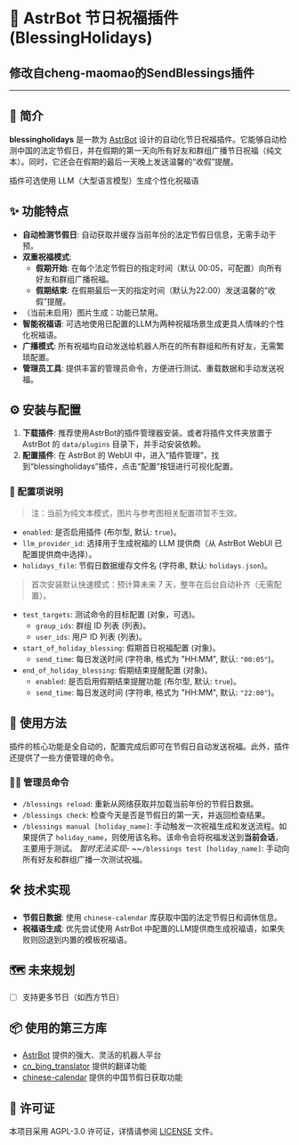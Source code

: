# 🤖 AstrBot 节日祝福插件 (BlessingHolidays)

## 修改自cheng-maomao的SendBlessings插件

---

## 📖 简介

**blessingholidays** 是一款为 [AstrBot](https://github.com/AstrBotDevs/AstrBot) 设计的自动化节日祝福插件。它能够自动检测中国的法定节假日，并在假期的第一天向所有好友和群组广播节日祝福（纯文本）。同时，它还会在假期的最后一天晚上发送温馨的“收假”提醒。

插件可选使用 LLM（大型语言模型）生成个性化祝福语

## ✨ 功能特点

-   **自动检测节假日**: 自动获取并缓存当前年份的法定节假日信息，无需手动干预。
-   **双重祝福模式**:
    -   **假期开始**: 在每个法定节假日的指定时间（默认 00:05，可配置）向所有好友和群组广播祝福。
    -   **假期结束**: 在假期最后一天的指定时间（默认为22:00）发送温馨的“收假”提醒。
-   （当前未启用）图片生成：功能已禁用。
-   **智能祝福语**: 可选地使用已配置的LLM为两种祝福场景生成更具人情味的个性化祝福语。
-   **广播模式**: 所有祝福均自动发送给机器人所在的所有群组和所有好友，无需繁琐配置。
-   **管理员工具**: 提供丰富的管理员命令，方便进行测试、重载数据和手动发送祝福。

## ⚙️ 安装与配置

1. **下载插件**: 推荐使用AstrBot的插件管理器安装。或者将插件文件夹放置于 AstrBot 的 `data/plugins` 目录下，并手动安装依赖。
2. **配置插件**: 在 AstrBot 的 WebUI 中，进入“插件管理”，找到“blessingholidays”插件，点击“配置”按钮进行可视化配置。

### 🔧 配置项说明

> 注：当前为纯文本模式，图片与参考图相关配置项暂不生效。

-   `enabled`: 是否启用插件 (布尔型, 默认: `true`)。
-   `llm_provider_id`: 选择用于生成祝福的 LLM 提供商（从 AstrBot WebUI 已配置提供商中选择）。
-   `holidays_file`: 节假日数据缓存文件名 (字符串, 默认: `holidays.json`)。
> 首次安装默认快速模式：预计算未来 7 天，整年在后台自动补齐（无需配置）。
-   `test_targets`: 测试命令的目标配置 (对象，可选)。
    -   `group_ids`: 群组 ID 列表 (列表)。
    -   `user_ids`: 用户 ID 列表 (列表)。
-   `start_of_holiday_blessing`: 假期首日祝福配置 (对象)。
    -   `send_time`: 每日发送时间 (字符串, 格式为 "HH:MM", 默认: `"00:05"`)。
-   `end_of_holiday_blessing`: 假期结束提醒配置 (对象)。
    -   `enabled`: 是否启用假期结束提醒功能 (布尔型, 默认: `true`)。
    -   `send_time`: 每日发送时间 (字符串, 格式为 "HH:MM", 默认: `"22:00"`)。

## 🚀 使用方法

插件的核心功能是全自动的，配置完成后即可在节假日自动发送祝福。此外，插件还提供了一些方便管理的命令。

### 👨‍💻 管理员命令

-   `/blessings reload`: 重新从网络获取并加载当前年份的节假日数据。
-   `/blessings check`: 检查今天是否是节假日的第一天，并返回检查结果。
-   `/blessings manual [holiday_name]`: 手动触发一次祝福生成和发送流程。如果提供了 `holiday_name`，则使用该名称。该命令会将祝福发送到**当前会话**，主要用于测试。
*暂时无法实现*-   ~~`/blessings test [holiday_name]`: 手动向所有好友和群组广播一次测试祝福。


## 🛠️ 技术实现

-   **节假日数据**: 使用 `chinese-calendar` 库获取中国的法定节假日和调休信息。
-   **祝福语生成**: 优先尝试使用 AstrBot 中配置的LLM提供商生成祝福语，如果失败则回退到内置的模板祝福语。

## 🗺️ 未来规划
- [ ] 支持更多节日（如西方节日）

## 📦 使用的第三方库
- [AstrBot](https://github.com/AstrBotDevs/AstrBot) 提供的强大、灵活的机器人平台
- [cn_bing_translator](https://github.com/minibear2021/cn_bing_translator) 提供的翻译功能
- [chinese-calendar](https://github.com/LKI/chinese-calendar) 提供的中国节假日获取功能

## 📄 许可证
本项目采用 AGPL-3.0 许可证，详情请参阅 [LICENSE](https://github.com/xiaoxi68/astrbot_plugin_blessingholidays?tab=AGPL-3.0-1-ov-file#readme) 文件。

